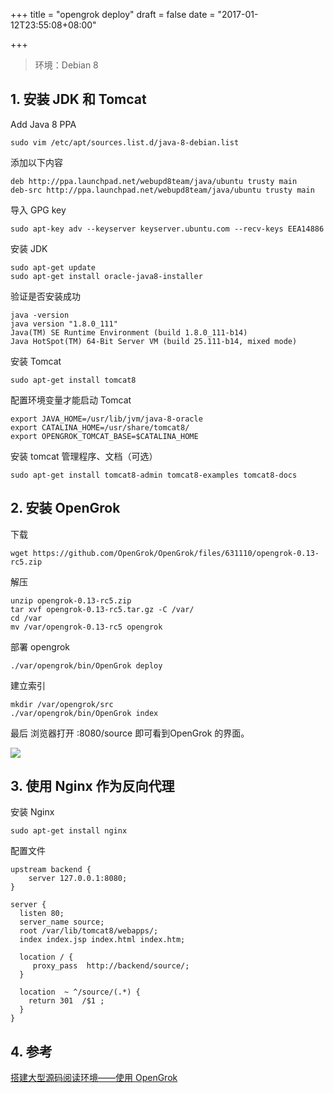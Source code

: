 +++
title = "opengrok deploy"
draft = false
date = "2017-01-12T23:55:08+08:00"

+++

<!--more-->
> 环境：Debian 8

## 1. 安装 JDK 和 Tomcat

Add Java 8 PPA
```
sudo vim /etc/apt/sources.list.d/java-8-debian.list
```
添加以下内容
```
deb http://ppa.launchpad.net/webupd8team/java/ubuntu trusty main
deb-src http://ppa.launchpad.net/webupd8team/java/ubuntu trusty main
```
导入 GPG key
```
sudo apt-key adv --keyserver keyserver.ubuntu.com --recv-keys EEA14886
```
安装 JDK
```
sudo apt-get update
sudo apt-get install oracle-java8-installer
```
验证是否安装成功
```
java -version
java version "1.8.0_111"
Java(TM) SE Runtime Environment (build 1.8.0_111-b14)
Java HotSpot(TM) 64-Bit Server VM (build 25.111-b14, mixed mode)
```
安装 Tomcat
```
sudo apt-get install tomcat8
```
配置环境变量才能启动 Tomcat
```
export JAVA_HOME=/usr/lib/jvm/java-8-oracle
export CATALINA_HOME=/usr/share/tomcat8/
export OPENGROK_TOMCAT_BASE=$CATALINA_HOME
```
安装 tomcat 管理程序、文档（可选）
```
sudo apt-get install tomcat8-admin tomcat8-examples tomcat8-docs
```
## 2. 安装 OpenGrok

下载
```
wget https://github.com/OpenGrok/OpenGrok/files/631110/opengrok-0.13-rc5.zip
```
解压
```
unzip opengrok-0.13-rc5.zip
tar xvf opengrok-0.13-rc5.tar.gz -C /var/
cd /var
mv /var/opengrok-0.13-rc5 opengrok
```
部署 opengrok
```
./var/opengrok/bin/OpenGrok deploy
```
建立索引
```
mkdir /var/opengrok/src
./var/opengrok/bin/OpenGrok index
```

最后 浏览器打开 <host>:8080/source 即可看到OpenGrok 的界面。

![](http://upload-images.jianshu.io/upload_images/11626-93a3a3294beed8d9.png?imageMogr2/auto-orient/strip%7CimageView2/2/w/1240)

## 3. 使用 Nginx 作为反向代理

安装 Nginx
```
sudo apt-get install nginx
```
配置文件
```
upstream backend {
    server 127.0.0.1:8080;
}

server {
  listen 80;
  server_name source;
  root /var/lib/tomcat8/webapps/;
  index index.jsp index.html index.htm;

  location / {
     proxy_pass  http://backend/source/;
  }

  location  ~ ^/source/(.*) {
    return 301  /$1 ;
  }
}
```

## 4. 参考
[搭建大型源码阅读环境——使用 OpenGrok](http://mazhuang.org/2016/12/14/rtfsc-with-opengrok/)
